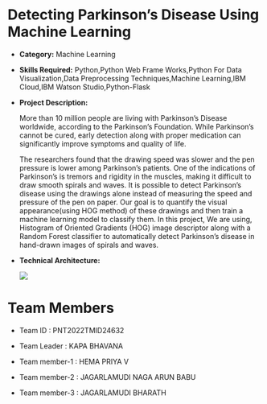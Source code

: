 # Detecting Parkinson’s Disease Using Machine Learning

- **Category:** Machine Learning

- **Skills Required:**
    Python,Python Web Frame Works,Python For Data Visualization,Data Preprocessing Techniques,Machine Learning,IBM Cloud,IBM Watson Studio,Python-Flask

- **Project Description:**
    
    More than 10 million people are living with Parkinson’s Disease worldwide, according to the Parkinson’s Foundation. While Parkinson’s cannot be cured, early detection along with proper medication can significantly improve symptoms and quality of life.

    The researchers found that the drawing speed was slower and the pen pressure is lower among Parkinson’s patients. One of the indications of Parkinson’s is tremors and rigidity in the muscles, making it difficult to draw smooth spirals and waves. It is possible to detect Parkinson’s disease using the drawings alone instead of measuring the speed and pressure of the pen on paper. Our goal is to quantify the visual appearance(using HOG method) of these drawings and then train a machine learning model to classify them. In this project, We are using, Histogram of Oriented Gradients (HOG) image descriptor along with a Random Forest classifier to automatically detect Parkinson’s disease in hand-drawn images of spirals and waves.

- **Technical Architecture:**
     
    <img src="https://lh3.googleusercontent.com/_feL0AG16jhaypq83YLxFfmaY4sg5NURNNngQj4QISnYGl_KaYZN5fAqFXDnIF12TxzZ9LhbOzUskLwcy6DVo-uU5y3Y5hIY4X3283ha7Ugs3g9HHifNMpTDnrIAl5J_voEYvQku"/>


# Team Members

- Team ID : PNT2022TMID24632

- Team Leader : KAPA BHAVANA

- Team member-1 : HEMA PRIYA V

- Team member-2 : JAGARLAMUDI NAGA ARUN BABU

- Team member-3 : JAGARLAMUDI BHARATH


